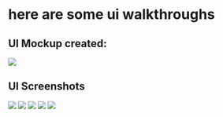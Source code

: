 # here are some ui walkthroughs

## UI Mockup created:
![](https://raw.githubusercontent.com/arshkkk/flyo-assignment/arshkkk-patch-1/image.png)

## UI Screenshots
![](https://raw.githubusercontent.com/arshkkk/flyo-assignment/arshkkk-patch-1/image%20(1).png)
![](https://raw.githubusercontent.com/arshkkk/flyo-assignment/arshkkk-patch-1/image%20(2).png)
![](https://raw.githubusercontent.com/arshkkk/flyo-assignment/arshkkk-patch-1/image%20(3).png)
![](https://raw.githubusercontent.com/arshkkk/flyo-assignment/arshkkk-patch-1/image%20(4).png)
![](https://raw.githubusercontent.com/arshkkk/flyo-assignment/arshkkk-patch-1/image%20(5).png)
